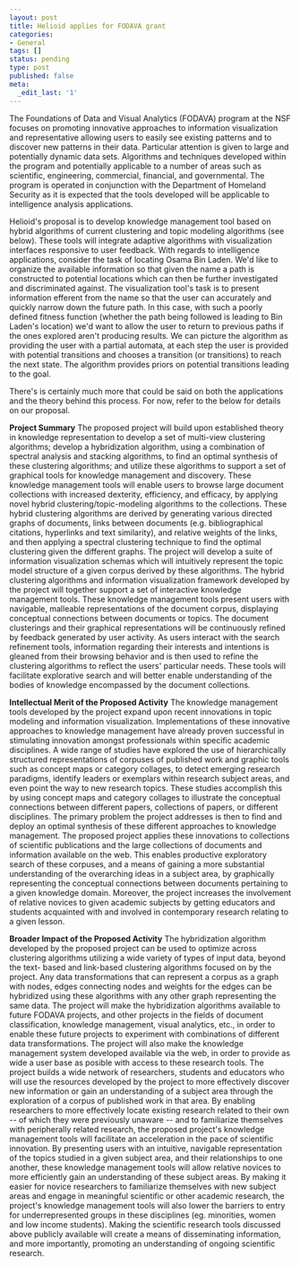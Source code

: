 ```yaml
---
layout: post
title: Helioid applies for FODAVA grant
categories:
- General
tags: []
status: pending
type: post
published: false
meta:
  _edit_last: '1'
---
```

The Foundations of Data and Visual Analytics (FODAVA) program at the NSF focuses on promoting innovative approaches to information visualization and representative allowing users to easily see existing patterns and to discover new patterns in their data. Particular attention is given to large and potentially dynamic data sets. Algorithms and techniques developed within the program and potentially applicable to a number of areas such as scientific, engineering, commercial, financial, and governmental. The program is operated in conjunction with the Department of Homeland Security as it is expected that the tools developed will be applicable to intelligence analysis applications.

Helioid's proposal is to develop knowledge management tool based on hybrid algorithms of current clustering and topic modeling algorithms (see below). These tools will integrate adaptive algorithms with visualization interfaces responsive to user feedback. With regards to intelligence applications, consider the task of locating Osama Bin Laden. We'd like to organize the available information so that given the name a path is constructed to potential locations which can then be further investigated and discriminated against. The visualization tool's task is to present information efferent from the name so that the user can accurately and quickly narrow down the future path. In this case, with such a poorly defined fitness function (whether the path being followed is leading to Bin Laden's location) we'd want to allow the user to return to previous paths if the ones explored aren't producing results. We can picture the algorithm as providing the user with a partial automata, at each step the user is provided with potential transitions and chooses a transition (or transitions) to reach the next state. The algorithm provides priors on potential transitions leading to the goal.

There's is certainly much more that could be said on both the applications and the theory behind this process. For now, refer to the below for details on our proposal.

<strong>Project Summary</strong>
The proposed project will build upon established theory in knowledge representation to develop a set of multi-view clustering algorithms; develop a hybridization algorithm, using a combination of spectral analysis and stacking algorithms, to find an optimal synthesis of these clustering algorithms; and utilize these algorithms to support a set of graphical tools for knowledge management and discovery. These knowledge management tools will enable users to browse large document collections with increased dexterity, efficiency, and efficacy, by applying novel hybrid clustering/topic-modeling algorithms to the collections. These hybrid clustering algorithms are derived by generating various directed graphs of documents, links between documents (e.g. bibliographical citations, hyperlinks and text similarity), and relative weights of the links, and then applying a spectral clustering technique to find the optimal clustering given the different graphs. The project will develop a suite of information visualization schemas which will intuitively represent the topic model structure of a given corpus derived by these algorithms. The hybrid clustering algorithms and information visualization framework developed by the project will together support a set of interactive knowledge management tools. These knowledge management tools present users with navigable, malleable representations of the document corpus, displaying conceptual connections between documents or topics. The document clusterings and their graphical representations will be continuously refined by feedback generated by user activity. As users interact with the search refinement tools, information regarding their interests and intentions is gleaned from their browsing behavior and is then used to refine the clustering algorithms to reflect the users' particular needs. These tools will facilitate explorative search and will better enable understanding of the bodies of knowledge encompassed by the document collections.
<strong></strong>

<strong>Intellectual Merit of the Proposed Activity</strong>
The knowledge management tools developed by the project expand upon recent innovations in topic modeling and information visualization. Implementations of these innovative approaches to knowledge management have already proven successful in stimulating innovation amongst professionals within specific academic disciplines. A wide range of studies have explored the use of hierarchically structured representations of corpuses of published work and graphic tools such as concept maps or category collages, to detect emerging research paradigms, identify leaders or exemplars within research subject areas, and even point the way to new research topics. These studies accomplish this by using concept maps and category collages to illustrate the conceptual connections between different papers, collections of papers, or different disciplines. The primary problem the project addresses is then to find and deploy an optimal synthesis of these different approaches to knowledge management. The proposed project applies these innovations to collections of scientific publications and the large collections of documents and information available on the web. This enables productive exploratory search of these corpuses, and a means of gaining a more substantial understanding of the overarching ideas in a subject area, by graphically representing the conceptual connections between documents pertaining to a given knowledge domain. Moreover, the project increases the involvement of relative novices to given academic subjects by getting educators and students acquainted with and involved in contemporary research relating to a given lesson.

<strong>Broader Impact of the Proposed Activity</strong>
The hybridization algorithm developed by the proposed project can be used to optimize across clustering algorithms utilizing a wide variety of types of input data, beyond the text- based and link-based clustering algorithms focused on by the project. Any data transformations that can represent a corpus as a graph with nodes, edges connecting nodes and weights for the edges can be hybridized using these algorithms with any other graph representing the same data. The project will make the hybridization algorithms available to future FODAVA projects, and other projects in the fields of document classification, knowledge management, visual analytics, etc., in order to enable these future projects to experiment with combinations of different data transformations. The project will also make the knowledge management system developed available via the web, in order to provide as wide a user base as posible with access to these research tools. The project builds a wide network of researchers, students and educators who will use the resources developed by the project to more effectively discover new information or gain an understanding of a subject area through the exploration of a corpus of published work in that area. By enabling researchers to more effectively locate existing research related to their own -- of which they were previously unaware -- and to familiarize themselves with peripherally related research, the proposed project's knowledge management tools will facilitate an acceleration in the pace of scientific innovation. By presenting users with an intuitive, navigable representation of the topics studied in a given subject area, and their relationships to one another, these knowledge management tools will allow relative novices to more efficiently gain an understanding of these subject areas. By making it easier for novice researchers to familiarize themselves with new subject areas and engage in meaningful scientific or other academic research, the project's knowledge management tools will also lower the barriers to entry for underrepresented groups in these disciplines (eg. minorities, women and low income students). Making the scientific research tools discussed above publicly available will create a means of disseminating information, and more importantly, promoting an understanding of ongoing scientific research.
